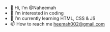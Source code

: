 - 👋 Hi, I’m @Naheemah
- 👀 I’m interested in coding
- 🌱 I’m currently learning HTML, CSS & JS
- 📫 How to reach me heemah002@gmail.com
<!---
Naheemah/Naheemah is a ✨ special ✨ repository because its `README.md` (this file) appears on your GitHub profile.
You can click the Preview link to take a look at your changes.
--->
